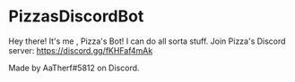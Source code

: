 # PizzasDiscordBot

Hey there! It's me , Pizza's Bot! I can do all sorta stuff.
Join Pizza's Discord server: https://discord.gg/fKHFaf4mAk

Made by AaTherf#5812 on Discord.